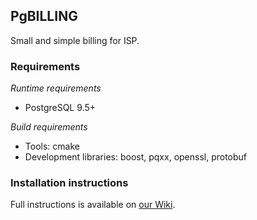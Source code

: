 PgBILLING
---------

Small and simple billing for ISP.

### Requirements

_Runtime requirements_
- PostgreSQL 9.5+

_Build requirements_
- Tools: cmake
- Development libraries: boost, pqxx, openssl, protobuf

### Installation instructions

Full instructions is available on [our Wiki](http://npk.cubitel.org/wiki/pages/viewpage.action?pageId=4947973).
